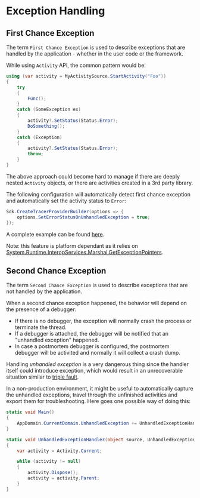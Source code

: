 # Exception Handling

## First Chance Exception

The term `First Chance Exception` is used to describe exceptions that are
handled by the application - whether in the user code or the framework.

While using `Activity` API, the common pattern would be:

```csharp
using (var activity = MyActivitySource.StartActivity("Foo"))
{
    try
    {
        Func();
    }
    catch (SomeException ex)
    {
        activity?.SetStatus(Status.Error);
        DoSomething();
    }
    catch (Exception)
    {
        activity?.SetStatus(Status.Error);
        throw;
    }
}
```

The above approach could become hard to manage if there are deeply nested
`Activity` objects, or there are activities created in a 3rd party library.

The following configuration will automatically detect first chance exception and
automatically set the activity status to `Error`:

```csharp
Sdk.CreateTracerProviderBuilder(options => {
    options.SetErrorStatusOnUnhandledException = true;
});
```

A complete example can be found [here](./Program.cs).

Note: this feature is platform dependant as it relies on
[System.Runtime.InteropServices.Marshal.GetExceptionPointers](https://docs.microsoft.com/dotnet/api/system.runtime.interopservices.marshal.getexceptionpointers).

## Second Chance Exception

The term `Second Chance Exception` is used to describe exceptions that are not
handled by the application.

When a second chance exception happened, the behavior will depend on the
presence of a debugger:

* If there is no debugger, the exception will normally crash the process or
  terminate the thread.
* If a debugger is attached, the debugger will be notified that an "unhandled
  exception" happened.
* In case a postmortem debugger is configured, the postmortem debugger will be
  activited and normally it will collect a crash dump.

Handling _unhandled exception_ is a very dangerous thing since the handler
itself could introduce exception, which would result in an unrecoverable
situation similar to [triple fault](https://en.wikipedia.org/wiki/Triple_fault).

In a non-production environment, it might be useful to automatically capture the
unhandled exceptions, travel through the unfinished activities and export them
for troubleshooting. Here goes one possible way of doing this:

```csharp
static void Main()
{
    AppDomain.CurrentDomain.UnhandledException += UnhandledExceptionHandler;
}

static void UnhandledExceptionHandler(object source, UnhandledExceptionEventArgs args)
{
    var activity = Activity.Current;

    while (activity != null)
    {
        activity.Dispose();
        activity = activity.Parent;
    }
}
```
